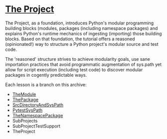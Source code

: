 # [The Project]

The Project, as a foundation, introduces Python's modular programming
building blocks (modules, packages (including namespace packages) and
explains Python's runtime mechanics of ingesting (importing) those
building blocks. Based on that foundation, the tutorial offers a
reasoned (opinionated!) way to structure a Python project's modular
source and test code.

The 'reasoned' structure strives to achieve modularity goals, use sane
importation practices that avoid programmatic augmentation of sys.path
yet allow for script execution (including test code) to discover modular
packages in cogently predictable ways.

Each lesson is a branch on this archive:

- [TheModule](./TheModule.md)
- [ThePackage](./ThePackage.md)
- [SrcDirectoryAndSysPath](./SrcDirectoryAndSysPath.md)
- [PytestSysPath](./PytestAndSycPath.md)
- [TheNamespacePackage](./TheNamespacePackage.md)
- SubProjects
- SubProjectTestSupport
- TheProject

[The Project]: #the-project

